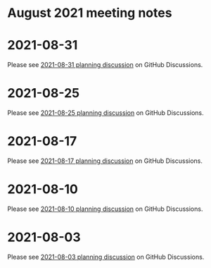# August 2021 meeting notes

# 2021-08-31
Please see [2021-08-31 planning discussion](https://github.com/centerofci/mathesar/discussions/614) on GitHub Discussions.

# 2021-08-25
Please see [2021-08-25 planning discussion](https://github.com/centerofci/mathesar/discussions/604) on GitHub Discussions.

# 2021-08-17
Please see [2021-08-17 planning discussion](https://github.com/centerofci/mathesar/discussions/574) on GitHub Discussions.

# 2021-08-10
Please see [2021-08-10 planning discussion](https://github.com/centerofci/mathesar/discussions/539) on GitHub Discussions.

# 2021-08-03
Please see [2021-08-03 planning discussion](https://github.com/centerofci/mathesar/discussions/519) on GitHub Discussions.